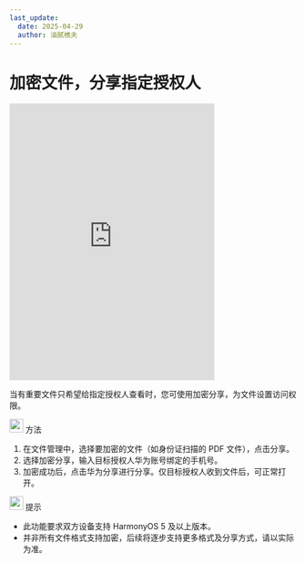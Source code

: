 ```yaml
---
last_update:
  date: 2025-04-29
  author: 油腻樵夫
---
```


# 加密文件，分享指定授权人

<iframe src="https://tips-p01-drcn.dbankcdn.cn/MODEL/EMUI/C00B030/resource/card/202508180uszcw/zh-cn/image/video/20005748_f001_EncryptedSharing.mp4#toolbar=0" scrolling="no" border="0" frameborder="no" framespacing="0" allowfullscreen="true" width="360" height="486"> </iframe>

当有重要文件只希望给指定授权人查看时，您可使用加密分享，为文件设置访问权限。

<img src="https://tips-p01-drcn.dbankcdn.cn/MODEL/EMUI/C00B030/resource/card/202503041becsx/zh-cn/image/common/buttons/fig_method.png" width="24" height="24"/> 方法

1.  在文件管理中，选择要加密的文件（如身份证扫描的 PDF 文件），点击分享。
2.  选择加密分享，输入目标授权人华为账号绑定的手机号。
3.  加密成功后，点击华为分享进行分享。仅目标授权人收到文件后，可正常打开。

<img src="https://tips-p01-drcn.dbankcdn.cn/MODEL/EMUI/C00B030/resource/card/202508300vZjQz/zh-cn/image/common/buttons/fig_tips.png" width="24" height="24"/> 提示

+   此功能要求双方设备支持 HarmonyOS 5 及以上版本。
+   并非所有文件格式支持加密，后续将逐步支持更多格式及分享方式，请以实际为准。

